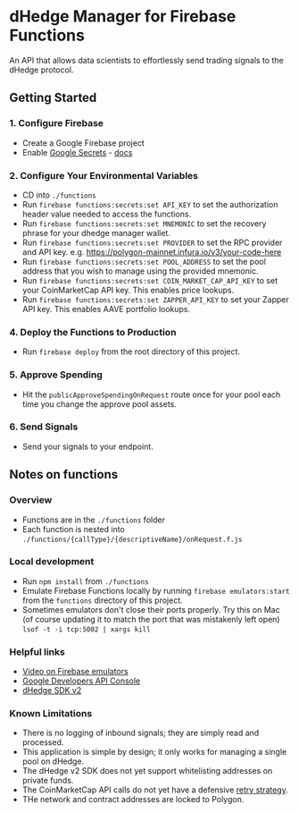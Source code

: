 # dHedge Manager for Firebase Functions
An API that allows data scientists to effortlessly send trading signals to the dHedge protocol.

## Getting Started

### 1. Configure Firebase
- Create a Google Firebase project
- Enable [Google Secrets](https://cloud.google.com/secret-manager) - [docs](https://firebase.google.com/docs/functions/config-env#managing_secrets)

### 2. Configure Your Environmental Variables
- CD into `./functions`
- Run `firebase functions:secrets:set API_KEY` to set the authorization header value needed to access the functions.
- Run `firebase functions:secrets:set MNEMONIC` to set the recovery phrase for your dhedge manager wallet.
- Run `firebase functions:secrets:set PROVIDER` to set the RPC provider and API key. e.g. https://polygon-mainnet.infura.io/v3/your-code-here
- Run `firebase functions:secrets:set POOL_ADDRESS` to set the pool address that you wish to manage using the provided mnemonic.
- Run `firebase functions:secrets:set COIN_MARKET_CAP_API_KEY` to set your CoinMarketCap API key. This enables price lookups.
- Run `firebase functions:secrets:set ZAPPER_API_KEY` to set your Zapper API key. This enables AAVE portfolio lookups.

### 4. Deploy the Functions to Production
- Run `firebase deploy` from the root directory of this project.

### 5. Approve Spending
- Hit the `publicApproveSpendingOnRequest` route once for your pool each time you change the approve pool assets.

### 6. Send Signals
- Send your signals to your endpoint.

## Notes on functions
### Overview
- Functions are in the `./functions` folder
- Each function is nested into `./functions/{callType}/{descriptiveName}/onRequest.f.js`

### Local development
- Run `npm install` from `./functions`
- Emulate Firebase Functions locally by running `firebase emulators:start` from the `functions` directory of this project.
- Sometimes emulators don't close their ports properly. Try this on Mac (of course updating it to match the port that was mistakenly left open) `lsof -t -i tcp:5002 | xargs kill`

### Helpful links
- [Video on Firebase emulators](https://www.youtube.com/watch?v=pkgvFNPdiEs)
- [Google Developers API Console](https://console.developers.google.com/apis/dashboard)
- [dHedge SDK v2](https://github.com/dhedge/dhedge-v2-sdk)

### Known Limitations
- There is no logging of inbound signals; they are simply read and processed.
- This application is simple by design; it only works for managing a single pool on dHedge.
- The dHedge v2 SDK does not yet support whitelisting addresses on private funds.
- The CoinMarketCap API calls do not yet have a defensive [retry strategy](https://github.com/tim-kos/node-retry).
- THe network and contract addresses are locked to Polygon.